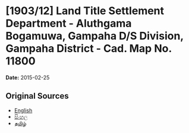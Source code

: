 # [1903/12] Land Title Settlement Department - Aluthgama Bogamuwa, Gampaha D/S Division, Gampaha District - Cad. Map No. 11800

**Date:** 2015-02-25

## Original Sources

- [English](https://documents.gov.lk/view/extra-gazettes/2015/2/1903-12_E.pdf)
- [සිංහල](https://documents.gov.lk/view/extra-gazettes/2015/2/1903-12_S.pdf)
- [தமிழ்](https://documents.gov.lk/view/extra-gazettes/2015/2/1903-12_T.pdf)
